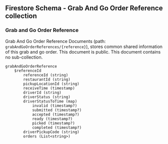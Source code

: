 ## Firestore Schema - Grab And Go Order Reference collection

### Grab and Go Order Reference

Grab And Go Order Reference Documents (path: `grabAndGoOrderReferences/{reference}`), stores 
common shared information of this grab and go order. This document is public. This document 
contains no sub-collection.

```
grabAndGoOrderReference
    $referenceId
        referenceId (string)
        restaurantId (string)
        pickupLocationId (string)
        receiveTime (timestamp)
        driverId (string)
        driverStatus (string)
        driverStatusToTime (map)
            invalid (timestamp?)
            submitted (timestamp?)
            accepted (timestamp?)
            ready (timestamp?)
            picked (timestamp?)
            completed (timestamp?)
        driverPickupCode (string)
        orders (List<string>)
```